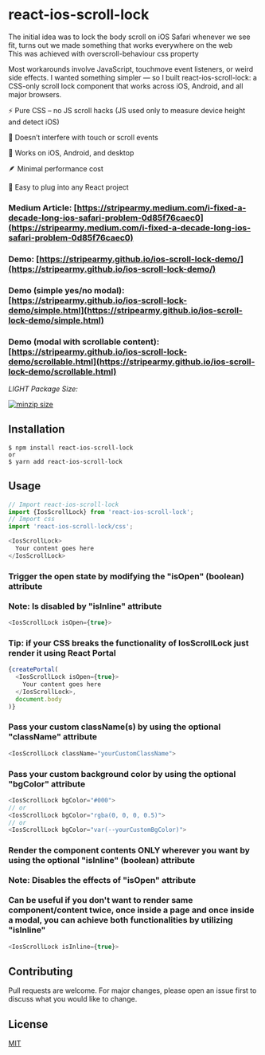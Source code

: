 # react-ios-scroll-lock

The initial idea was to lock the body scroll on iOS Safari whenever we see fit, turns out we made something that works everywhere on the web<br />This was achieved with overscroll-behaviour css property

Most workarounds involve JavaScript, touchmove event listeners, or weird side effects. I wanted something simpler — so I built react-ios-scroll-lock: a CSS-only scroll lock component that works across iOS, Android, and all major browsers.

⚡️ Pure CSS – no JS scroll hacks (JS used only to measure device height and detect iOS)

🧘 Doesn’t interfere with touch or scroll events

📱 Works on iOS, Android, and desktop

🪶 Minimal performance cost

🧩 Easy to plug into any React project

### Medium Article: [https://stripearmy.medium.com/i-fixed-a-decade-long-ios-safari-problem-0d85f76caec0](https://stripearmy.medium.com/i-fixed-a-decade-long-ios-safari-problem-0d85f76caec0)

### Demo: [https://stripearmy.github.io/ios-scroll-lock-demo/](https://stripearmy.github.io/ios-scroll-lock-demo/)

### Demo (simple yes/no modal): [https://stripearmy.github.io/ios-scroll-lock-demo/simple.html](https://stripearmy.github.io/ios-scroll-lock-demo/simple.html)

### Demo (modal with scrollable content): [https://stripearmy.github.io/ios-scroll-lock-demo/scrollable.html](https://stripearmy.github.io/ios-scroll-lock-demo/scrollable.html)

_LIGHT Package Size:_

[![minzip size](https://badgen.net/bundlephobia/minzip/react-ios-scroll-lock?color=blue)](https://badgen.net/bundlephobia/minzip/react-ios-scroll-lock?color=blue)

## Installation

	$ npm install react-ios-scroll-lock
	or
	$ yarn add react-ios-scroll-lock

## Usage

```javascript
// Import react-ios-scroll-lock
import {IosScrollLock} from 'react-ios-scroll-lock';
// Import css
import 'react-ios-scroll-lock/css';

<IosScrollLock>
  Your content goes here
</IosScrollLock>
```

### Trigger the open state by modifying the "isOpen" (boolean) attribute <br /><br />Note: Is disabled by "isInline" attribute

```javascript
<IosScrollLock isOpen={true}>
```

### Tip: if your CSS breaks the functionality of IosScrollLock just render it using React Portal

```javascript
{createPortal(
  <IosScrollLock isOpen={true}>
    Your content goes here
  </IosScrollLock>,
  document.body
)}
```

### Pass your custom className(s) by using the optional "className" attribute

```javascript
<IosScrollLock className="yourCustomClassName">
```

### Pass your custom background color by using the optional "bgColor" attribute

```javascript
<IosScrollLock bgColor="#000">
// or
<IosScrollLock bgColor="rgba(0, 0, 0, 0.5)">
// or
<IosScrollLock bgColor="var(--yourCustomBgColor)">
```

### Render the component contents ONLY wherever you want by using the optional "isInline" (boolean) attribute<br /><br />Note: Disables the effects of "isOpen" attribute<br/><br/>Can be useful if you don't want to render same component/content twice, once inside a page and once inside a modal, you can achieve both functionalities by utilizing "isInline"

```javascript
<IosScrollLock isInline={true}>
```

## Contributing

Pull requests are welcome. For major changes, please open an issue first
to discuss what you would like to change.

## License

[MIT](https://choosealicense.com/licenses/mit/)